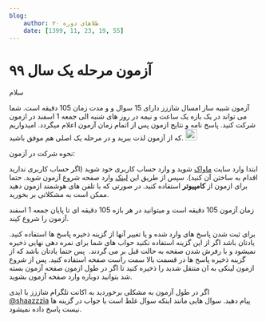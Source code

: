 ```yaml
---
blog:
    author: طلاهای دوره ۳۰
    date: [1399, 11, 23, 19, 55]
---
```

# آزمون مرحله یک سال ۹۹

<div class="cnt">
<p>سلام</p>

<p>آزمون شبیه ساز امسال شاززز دارای 15 سوال و و مدت زمان 105 دقیقه است. شما می تواند در یک بازه یک ساعت و نیمه در روز های شنبه الی جمعه 1 اسفند در ازمون شرکت کنید. پاسخ نامه و نتایج ازمون پس از اتمام زمان آزمون اعلام میگردد. امیدواریم که از آزمون لذت ببرید و در مرحله یک اصلی هم موفق باشید. <img alt="smiley" height="23" src="https://blog.ir/media/script/ckeditor/4.12.1/plugins/smiley/images/regular_smile.png" title="smiley" width="23"/></p>

<p>نحوه شرکت در آزمون:</p>
<p>ابتدا وارد سایت <a href="https://mavak.shaazzz.ir">ماواک</a> شوید و وارد حساب کاربری خود شوید (اگر حساب کاربری ندارید اقدام به ساختن آن کنید). سپس از طریق این <a href="https://mavak.shaazzz.ir/quiz/shaazzz/marhale1-shaazzz-dore30/virtual">لینک</a> وارد صفحه شروع آزمون شوید. حتما برای ازمون از <strong>کامپیوتر</strong> استفاده کنید. در صورتی که با تلفن های هوشمند ازمون دهید ممکن است به مشکلاتی بر بخورید. </p>

<p>زمان آزمون 105 دقیقه است و میتوانید در هر بازه 105 دقیقه ای تا پایان جمعه 1 اسفند آزمون را شروع کیند.</p>

<p>برای ثبت شدن پاسخ های وارد شده و یا تغییر آنها از گزینه ذخیره پاسخ ها استفاده کنید. یادتان باشد اگر از این گزینه استفاده نکنید حواب های شما برای نمره دهی نهایی ذخیره نمیشود و با رفرش شدن صفحه به حالت قبل بر می گردند.  پس حتما یادتان باشد که از گزینه ذخیره پاسخ ها در قسمت بالا سمت راست صفحه استفاده کنید. پس از شروع ازمون لینکی به ان منتقل شدید را ذخیره کنید تا اگر در طول ازمون صفحه آزمون بسته شد بتوانید دوباره وارد صفحه آزمون بشوید.</p>

<p>اگر در طول آزمون به مشکلی برخوردید به اکانت تلگرام شاززز با ایدی <a href="https://t.me/shaazzzia">@shaazzzia</a> پیام دهید. سوال هایی مانند اینکه سوال غلط است یا جواب در گزینه ها نیست پاسخ داده نمیشود.</p>

</div>
